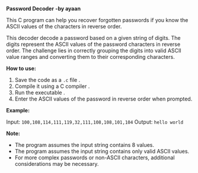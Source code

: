 

**Password Decoder**
**-by ayaan**

This C program can help you recover forgotten passwords if you know the ASCII values of the characters in reverse order.


This decoder  decode a password based on a given string of digits. The digits represent the ASCII values of the password characters in reverse order. The challenge lies in correctly grouping the digits into valid ASCII value ranges and converting them to their corresponding characters.

**How to use:**

1. Save the code as a `.c` file .
2. Compile it using a C compiler .
3. Run the executable .
4. Enter the ASCII values of the password in reverse order when prompted.

**Example:**

Input: `100,108,114,111,119,32,111,108,108,101,104`
Output: `hello world`

**Note:**

* The program assumes the input string contains 8 values.
* The program assumes the input string contains only valid ASCII values.
* For more complex passwords or non-ASCII characters, additional considerations may be necessary.
